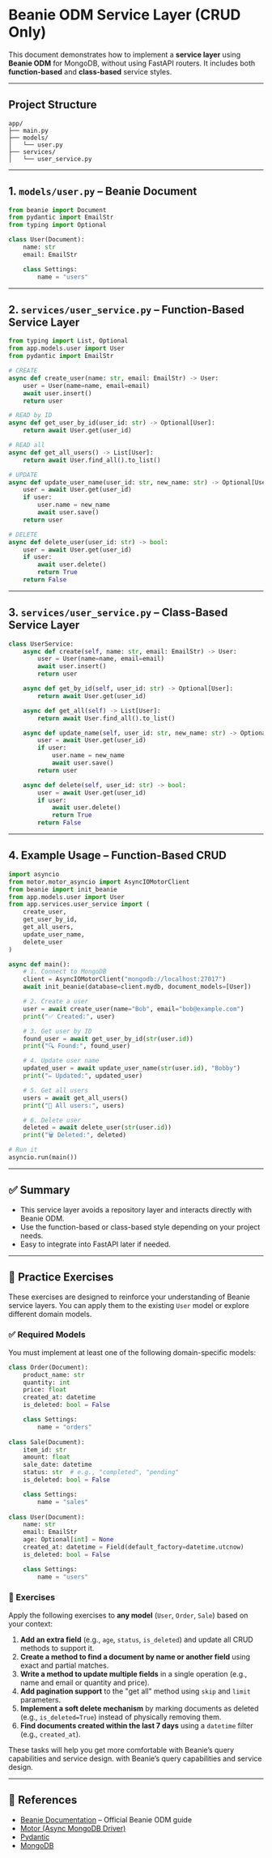 # Beanie ODM Service Layer (CRUD Only)

This document demonstrates how to implement a **service layer** using **Beanie ODM** for MongoDB, without using FastAPI routers. It includes both **function-based** and **class-based** service styles.

---

## Project Structure

```
app/
├── main.py
├── models/
│   └── user.py
├── services/
│   └── user_service.py
```

---

## 1. `models/user.py` – Beanie Document

```python
from beanie import Document
from pydantic import EmailStr
from typing import Optional

class User(Document):
    name: str
    email: EmailStr

    class Settings:
        name = "users"
```

---

## 2. `services/user_service.py` – Function-Based Service Layer

```python
from typing import List, Optional
from app.models.user import User
from pydantic import EmailStr

# CREATE
async def create_user(name: str, email: EmailStr) -> User:
    user = User(name=name, email=email)
    await user.insert()
    return user

# READ by ID
async def get_user_by_id(user_id: str) -> Optional[User]:
    return await User.get(user_id)

# READ all
async def get_all_users() -> List[User]:
    return await User.find_all().to_list()

# UPDATE
async def update_user_name(user_id: str, new_name: str) -> Optional[User]:
    user = await User.get(user_id)
    if user:
        user.name = new_name
        await user.save()
    return user

# DELETE
async def delete_user(user_id: str) -> bool:
    user = await User.get(user_id)
    if user:
        await user.delete()
        return True
    return False
```

---

## 3. `services/user_service.py` – Class-Based Service Layer

```python
class UserService:
    async def create(self, name: str, email: EmailStr) -> User:
        user = User(name=name, email=email)
        await user.insert()
        return user

    async def get_by_id(self, user_id: str) -> Optional[User]:
        return await User.get(user_id)

    async def get_all(self) -> List[User]:
        return await User.find_all().to_list()

    async def update_name(self, user_id: str, new_name: str) -> Optional[User]:
        user = await User.get(user_id)
        if user:
            user.name = new_name
            await user.save()
        return user

    async def delete(self, user_id: str) -> bool:
        user = await User.get(user_id)
        if user:
            await user.delete()
            return True
        return False
```

---

## 4. Example Usage – Function-Based CRUD

```python
import asyncio
from motor.motor_asyncio import AsyncIOMotorClient
from beanie import init_beanie
from app.models.user import User
from app.services.user_service import (
    create_user,
    get_user_by_id,
    get_all_users,
    update_user_name,
    delete_user
)

async def main():
    # 1. Connect to MongoDB
    client = AsyncIOMotorClient("mongodb://localhost:27017")
    await init_beanie(database=client.mydb, document_models=[User])

    # 2. Create a user
    user = await create_user(name="Bob", email="bob@example.com")
    print("✅ Created:", user)

    # 3. Get user by ID
    found_user = await get_user_by_id(str(user.id))
    print("🔍 Found:", found_user)

    # 4. Update user name
    updated_user = await update_user_name(str(user.id), "Bobby")
    print("✏️ Updated:", updated_user)

    # 5. Get all users
    users = await get_all_users()
    print("📃 All users:", users)

    # 6. Delete user
    deleted = await delete_user(str(user.id))
    print("🗑️ Deleted:", deleted)

# Run it
asyncio.run(main())
```

---

## ✅ Summary

* This service layer avoids a repository layer and interacts directly with Beanie ODM.
* Use the function-based or class-based style depending on your project needs.
* Easy to integrate into FastAPI later if needed.

---

## 🧪 Practice Exercises

These exercises are designed to reinforce your understanding of Beanie service layers. You can apply them to the existing `User` model or explore different domain models.

### ✅ Required Models

You must implement at least one of the following domain-specific models:

```python
class Order(Document):
    product_name: str
    quantity: int
    price: float
    created_at: datetime
    is_deleted: bool = False

    class Settings:
        name = "orders"
 
class Sale(Document):
    item_id: str
    amount: float
    sale_date: datetime
    status: str  # e.g., "completed", "pending"
    is_deleted: bool = False

    class Settings:
        name = "sales"
 
class User(Document):
    name: str
    email: EmailStr
    age: Optional[int] = None
    created_at: datetime = Field(default_factory=datetime.utcnow)
    is_deleted: bool = False

    class Settings:
        name = "users"
```

### 🧪 Exercises

Apply the following exercises to **any model** (`User`, `Order`,   `Sale`) based on your context:

1. **Add an extra field** (e.g., `age`, `status`, `is_deleted`) and update all CRUD methods to support it.
2. **Create a method to find a document by name or another field** using exact and partial matches.
3. **Write a method to update multiple fields** in a single operation (e.g., name and email or quantity and price).
4. **Add pagination support** to the "get all" method using `skip` and `limit` parameters.
5. **Implement a soft delete mechanism** by marking documents as deleted (e.g., `is_deleted=True`) instead of physically removing them.
6. **Find documents created within the last 7 days** using a `datetime` filter (e.g., `created_at`).

These tasks will help you get more comfortable with Beanie’s query capabilities and service design. with Beanie’s query capabilities and service design.

---

## 🔗 References

* [Beanie Documentation](https://roman-right.github.io/beanie/) – Official Beanie ODM guide
* [Motor (Async MongoDB Driver)](https://motor.readthedocs.io/en/stable/)
* [Pydantic](https://docs.pydantic.dev/)
* [MongoDB](https://www.mongodb.com/)
